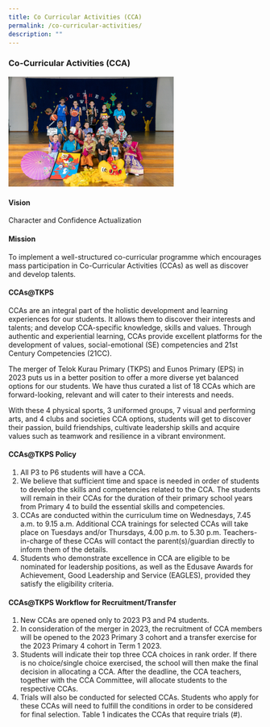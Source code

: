 ```yaml
---
title: Co Curricular Activities (CCA)
permalink: /co-curricular-activities/
description: ""
---
```

### **Co-Curricular Activities (CCA)**
<img src="/images/cca1.jpg" style="width:65%">

#### **Vision**
Character and Confidence Actualization

#### **Mission**
To implement a well-structured co-curricular programme which encourages mass participation in Co-Curricular Activities (CCAs) as well as discover and develop talents.

#### **CCAs@TKPS**

CCAs are an integral part of the holistic development and learning experiences for our students. It allows them to discover their interests and talents; and develop CCA-specific knowledge, skills and values. Through authentic and experiential learning, CCAs provide excellent platforms for the development of values, social-emotional (SE) competencies and 21st Century Competencies (21CC).

The merger of Telok Kurau Primary (TKPS) and Eunos Primary (EPS) in 2023 puts us in a better position to offer a more diverse yet balanced options for our students. We have thus curated a list of 18 CCAs which are forward-looking, relevant and will cater to their interests and needs. 

With these 4 physical sports, 3 uniformed groups, 7 visual and performing arts, and 4 clubs and societies CCA options,  students will get to discover their passion, build friendships, cultivate leadership skills and acquire values such as teamwork and resilience in a vibrant environment. 

#### **CCAs@TKPS Policy**

1. All P3 to P6 students will have a CCA.   
2. We believe that sufficient time and space is needed in order of students to develop the skills and competencies related to the CCA. The students will remain in their CCAs for the duration of their primary school years from Primary 4 to build the essential skills and competencies.    
3. CCAs are conducted within the curriculum time on Wednesdays, 7.45 a.m. to 9.15 a.m. Additional CCA trainings for selected CCAs will take place on Tuesdays and/or Thursdays, 4.00 p.m. to 5.30 p.m. Teachers-in-charge of these CCAs will contact the parent(s)/guardian directly to inform them of the details.  
4. Students who demonstrate excellence in CCA are eligible to be nominated for leadership positions, as well as the Edusave Awards for Achievement, Good Leadership and Service (EAGLES), provided they satisfy the eligibility criteria.

####  **CCAs@TKPS Workflow for Recruitment/Transfer**

1. New CCAs are opened only to 2023 P3 and P4 students.
2. In consideration of the merger in 2023, the recruitment of CCA members will be opened to the 2023 Primary 3 cohort and a transfer exercise for the 2023 Primary 4 cohort in Term 1 2023.
3. Students will indicate their top three CCA choices in rank order. If there is no choice/single choice exercised, the school will then make the final decision in allocating a CCA. After the deadline, the CCA teachers, together with the CCA Committee, will allocate students to the respective CCAs. 
4. Trials will also be conducted for selected CCAs. Students who apply for these CCAs will need to fulfill the conditions in order to be considered for final selection. Table 1 indicates the CCAs that require trials (#).
